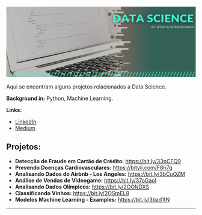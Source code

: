 <p align="center">
  <img src="banner1.png" >
</p>

Aqui se encontram alguns projetos relacionados a Data Science.

**Background in:** Python, Machine Learning.

**Links:**
* [LinkedIn](https://www.linkedin.com/in/jdomeneghini)
* [Medium](https://www.medium.com/@jdomeneghini)

## Projetos:

* **Detecção de Fraude em Cartão de Crédito:** https://bit.ly/33pCFQ9
* **Prevendo Doenças Cardiovasculares:** https://bityli.com/F8h7q
* **Analisando Dados do Airbnb - Los Angeles:** https://bit.ly/3bCuQZM
* **Análise de Vendas de Videogame:** https://bit.ly/37oGaoI
* **Analisando Dados Olímpicos:**  https://bit.ly/2OONDXS
* **Classificando Vinhos:** https://bit.ly/2OSmEL8
* **Modelos Machine Learning - Examples:** https://bit.ly/3bzd1tN



---
